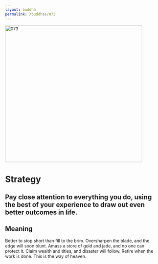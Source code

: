 ```yaml
---
layout: buddha
permalink: /buddhas/073
---
```


<div class="uk-text-center">
<img src="{{"/assets/img/buddhas/buddha-073.jpg" | relative_url}}" alt="073"  width="448" height="448"></div>

# Strategy

## Pay close attention to everything you do, using the best of your experience to draw out even better outcomes in life.

## Meaning

Better to stop short than fill to the brim.
Oversharpen the blade, and the edge will soon blunt.
Amass a store of gold and jade, and no one can protect it.
Claim wealth and titles, and disaster will follow.
Retire when the work is done.
This is the way of heaven.
